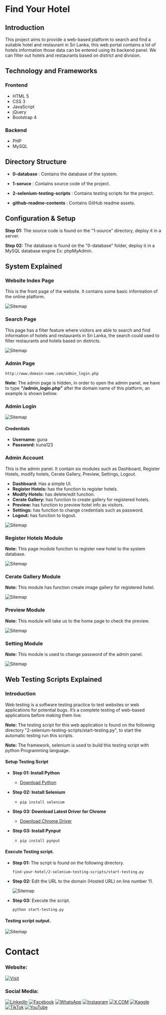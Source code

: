 # Find Your Hotel

## Introduction


This project aims to provide a web-based platform to search and find a suitable hotel and restaurant in Sri Lanka, this web portal contains a lot of hotels information those data can be entered using its backend panel. We can filter out hotels and restaurants based on district and division.


## Technology and Frameworks

### Frontend

- HTML 5
- CSS 3
- JavaScript
- jQuery
- Bootstrap 4

### Backend
- PHP
- MySQL



## Directory Structure

- **0-database** : Contains the database of the system.
- **1-soruce**   : Contains source code of the project.
- **2-selenium-testing-scripts**   : Contains testing scripts for the project.

- **github-readme-contents**   : Contains GitHub readme assets.


## Configuration & Setup

**Step 01:** The source code is found on the "1-source" directory, deploy it in a server.

**Step 02:** The database is found on the "0-database" folder, deploy it in a MySQL database engine Ex: phpMyAdmin.

## System Explained

### Website Index Page

This is the front page of the website. It contains some basic information of the online platform.

![Sitemap](github-readme-contents/web-page.gif)


### Search Page

This page has a filter feature where visitors are able to search and find information of hotels and restaurants in Sri Lanka, the search could used to filter restaurants and hotels based on districts.

![Sitemap](github-readme-contents/search.gif)


### Admin Page

```
http://www.domain-name.com/admin_login.php

```

**Note:** The admin page is hidden, in order to open the admin panel, we have to type **"/admin_login.php"** after the domain name of this platform, an example is shown bellow.

### Admin Login

![Sitemap](github-readme-contents/login-page.jpg)

#### Credentials

- **Username:** guna
- **Password:** kuna123


### Admin Account

This is the admin panel. It contain six modules such as Dashboard, Register Hotels, modify hotels, Cerate Gallery, Preview, Settings, Logout.

- **Dashboard:** Has a simple UI.
- **Register Hotels:** has the function to register hotels.
- **Modify Hotels:** has delete/edit function.
- **Cerate Gallery:** has function to create gallery for registered hotels.
- **Preview:** has function to preview hotel info as visitors.
- **Settings:** has function to change credentials such as password.
- **Logout:** has function to logout.


![Sitemap](github-readme-contents/dashboard.jpg)

### Register Hotels Module

**Note:** This page module function to register new hotel to the system database.

![Sitemap](github-readme-contents/register-hotel.gif)


### Cerate Gallery Module

**Note:** This module has function create image gallery for registered hotel.

![Sitemap](github-readme-contents/create-gallery.gif)

### Preview Module

**Note:** This module will take us to the home page to check the preview.

![Sitemap](github-readme-contents/preview.jpg)


### Setting Module

**Note:** This module is used to change password of the admin panel.

![Sitemap](github-readme-contents/settings-module.jpg)


## Web Testing Scripts Explained

### Introduction

Web testing is a software testing practice to test websites or web applications for potential bugs. It’s a complete testing of web-based applications before making them live.

**Note:** The testing script for this web application is found on the following directory "2-selenium-testing-scripts/start-testing.py", to start the automatic testing run this scripts.

**Note:** The framework, selenium is used to build this testing script with python Programming language.

#### Setup Testing Script

- **Step 01: Install Python**
  - [Download Python](https://www.python.org/)

- **Step 02: Install Selenium**
  - ```pip install selenium```

- **Step 03: Download Latest Driver for Chrome**
  - [Download Chrome Driver](https://chromedriver.chromium.org/downloads)

- **Step 03: Install Pynput**
  - ```pip install pynput```


#### Execute Testing script.

- **Step 01:** The script is found on the following directory.

  ```
  find-your-hotel/2-selenium-testing-scripts/start-testing.py
  ```

- **Step 02:** Edit the URL to the domain (Hosted URL) on line number 11.

  ![Sitemap](github-readme-contents/code.jpg)

- **Step 03:** Execute the script.

  ```
  python start-testing.py
  ```

#### Testing script output.

![Sitemap](github-readme-contents/testing.gif)

# Contact

### Website: 

[![Visit](https://img.shields.io/badge/Visit%3A%20www.gunarakulan.info-%23E01E5A?style=flat&logo=realm&logoColor=white)](https://www.gunarakulan.info)

### Social Media:

[![LinkedIn](https://img.shields.io/badge/-LinkedIn-0A66C2?style=for-the-badge&logo=linkedin&logoColor=white)](https://www.linkedin.com/in/gunarakulangunaretnam)
[![Facebook](https://img.shields.io/badge/-Facebook-196dcc?style=for-the-badge&logo=facebook&logoColor=white)](https://www.facebook.com/gunarakulangunaretnam)
[![WhatsApp](https://img.shields.io/badge/-WhatsApp-07a647?style=for-the-badge&logo=whatsapp&logoColor=white)](https://wa.me/94740001141?text=WhatsApp%3A%20%2B9740001141)
[![Instagram](https://img.shields.io/badge/-Instagram-bd3651?style=for-the-badge&logo=instagram&logoColor=white)](https://www.instagram.com/gunarakulangunaretnam)
[![X.COM](https://img.shields.io/badge/-X.COM-0066ff?style=for-the-badge&logo=x&logoColor=white)](https://x.com/gunarakulangr)
[![Kaggle](https://img.shields.io/badge/-Kaggle-3295bd?style=for-the-badge&logo=kaggle&logoColor=white)](https://www.kaggle.com/gunarakulangr)
[![TikTok](https://img.shields.io/badge/-TikTok-579ea3?style=for-the-badge&logo=tiktok&logoColor=white)](https://www.tiktok.com/@gunarakulangunaretnam)
[![YouTube](https://img.shields.io/badge/-YouTube-a82121?style=for-the-badge&logo=youtube&logoColor=white)](https://www.youtube.com/channel/UCjMOdgHFAjAdBKiqV8y2Tww)
